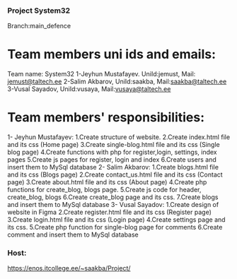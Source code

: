 ### Project System32
Branch:main_defence

# Team members uni ids and emails: 
Team name: System32
1-Jeyhun Mustafayev. UniId:jemust, Mail: jemust@taltech.ee
2-Salim Akbarov, UniId:saakba, Mail:saakba@taltech.ee
3-Vusal Sayadov, UniId:vusaya, Mail:vusaya@taltech.ee

# Team members' responsibilities:
1- Jeyhun Mustafayev: 1.Create structure of website.
                      2.Create index.html file and its css (Home page)
                      3.Create single-blog.html file and its css (Single blog page)
                      4.Create functions with php for register,login, settings, index pages
                      5.Create js pages for register, login and index
                      6.Create users and insert them to MySql database
2- Salim Akbarov:     1.Create blogs.html file and its css (Blogs page)
                      2.Create contact_us.html file and its css (Contact page)
                      3.Create about.html file and its css (About page)
                      4.Create php functions for create_blog, blogs page.
                      5.Create js code for header, create_blog, blogs
                      6.Create create_blog page and its css. 
                      7.Create blogs and insert them to MySql database
3- Vusal Sayadov:     1.Create design of website in Figma
                      2.Create register.html file and its css (Register page)
                      3.Create login.html file and its css (Login page)
                      4.Create settings page and its css.
                      5.Create php function for single-blog page for comments
                      6.Create comment and insert them to MySql database

### Host:
https://enos.itcollege.ee/~saakba/Project/
